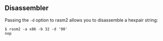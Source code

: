 ## Disassembler

Passing the `-d` option to rasm2 allows you to disassemble a hexpair string:

    $ rasm2 -a x86 -b 32 -d '90'
    nop
